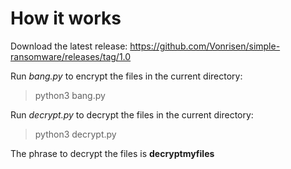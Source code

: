 # How it works
Download the latest release: https://github.com/Vonrisen/simple-ransomware/releases/tag/1.0

Run *bang.py* to encrypt the files in the current directory:
> python3 bang.py

Run *decrypt.py* to decrypt the files in the current directory:
> python3 decrypt.py

The phrase to decrypt the files is **decryptmyfiles**
